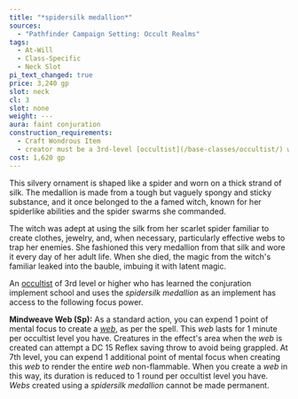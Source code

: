 ```yaml
---
title: "*spidersilk medallion*"
sources:
  - "Pathfinder Campaign Setting: Occult Realms"
tags:
  - At-Will
  - Class-Specific
  - Neck Slot
pi_text_changed: true
price: 3,240 gp
slot: neck
cl: 3
slot: none
weight: ---
aura: faint conjuration
construction_requirements:
  - Craft Wondrous Item
  - creator must be a 3rd-level [occultist](/base-classes/occultist/) who has learned the conjuration implement school
cost: 1,620 gp
---
```


This silvery ornament is shaped like a spider and worn on a thick strand of silk. The medallion is made from a tough but vaguely spongy and sticky substance, and it once belonged to the a famed witch, known for her spiderlike abilities and the spider swarms she commanded.

The witch was adept at using the silk from her scarlet spider familiar to create clothes, jewelry, and, when necessary, particularly effective webs to trap her enemies. She fashioned this very medallion from that silk and wore it every day of her adult life. When she died, the magic from the witch's familiar leaked into the bauble, imbuing it with latent magic.

An [occultist](/base-classes/occultist/) of 3rd level or higher who has learned the conjuration implement school and uses the *spidersilk medallion* as an implement has access to the following focus power.

**Mindweave Web (Sp):** As a standard action, you can expend 1 point of mental focus to create a [*web*](/spells/web/), as per the spell. This *web* lasts for 1 minute per occultist level you have. Creatures in the effect's area when the *web* is created can attempt a DC 15 Reflex saving throw to avoid being grappled. At 7th level, you can expend 1 additional point of mental focus when creating this *web* to render the entire *web* non-flammable. When you create a *web* in this way, its duration is reduced to 1 round per occultist level you have. *Webs* created using a *spidersilk medallion* cannot be made permanent.
